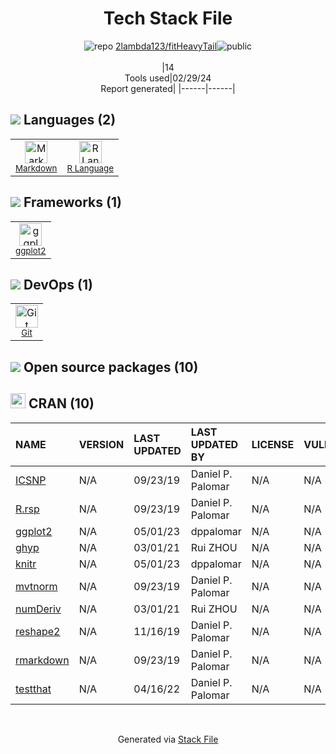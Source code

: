 <!--
&lt;--- Readme.md Snippet without images Start ---&gt;
## Tech Stack
2lambda123/fitHeavyTail is built on the following main stack:

- [Markdown](http://daringfireball.net/projects/markdown/) – Languages
- [R Language](http://www.r-project.org/) – Languages
- [ggplot2](https://ggplot2.tidyverse.org/) – Charting Libraries

Full tech stack [here](/techstack.md)

&lt;--- Readme.md Snippet without images End ---&gt;

&lt;--- Readme.md Snippet with images Start ---&gt;
## Tech Stack
2lambda123/fitHeavyTail is built on the following main stack:

- <img width='25' height='25' src='https://img.stackshare.io/service/1147/markdown.png' alt='Markdown'/> [Markdown](http://daringfireball.net/projects/markdown/) – Languages
- <img width='25' height='25' src='https://img.stackshare.io/service/1213/r-logo.png' alt='R Language'/> [R Language](http://www.r-project.org/) – Languages
- <img width='25' height='25' src='https://img.stackshare.io/service/6560/New_Project__90_.png' alt='ggplot2'/> [ggplot2](https://ggplot2.tidyverse.org/) – Charting Libraries

Full tech stack [here](/techstack.md)

&lt;--- Readme.md Snippet with images End ---&gt;
-->
<div align="center">

# Tech Stack File
![](https://img.stackshare.io/repo.svg "repo") [2lambda123/fitHeavyTail](https://github.com/2lambda123/fitHeavyTail)![](https://img.stackshare.io/public_badge.svg "public")
<br/><br/>
|14<br/>Tools used|02/29/24 <br/>Report generated|
|------|------|
</div>

## <img src='https://img.stackshare.io/languages.svg'/> Languages (2)
<table><tr>
  <td align='center'>
  <img width='36' height='36' src='https://img.stackshare.io/service/1147/markdown.png' alt='Markdown'>
  <br>
  <sub><a href="http://daringfireball.net/projects/markdown/">Markdown</a></sub>
  <br>
  <sub></sub>
</td>

<td align='center'>
  <img width='36' height='36' src='https://img.stackshare.io/service/1213/r-logo.png' alt='R Language'>
  <br>
  <sub><a href="http://www.r-project.org/">R Language</a></sub>
  <br>
  <sub></sub>
</td>

</tr>
</table>

## <img src='https://img.stackshare.io/frameworks.svg'/> Frameworks (1)
<table><tr>
  <td align='center'>
  <img width='36' height='36' src='https://img.stackshare.io/service/6560/New_Project__90_.png' alt='ggplot2'>
  <br>
  <sub><a href="https://ggplot2.tidyverse.org/">ggplot2</a></sub>
  <br>
  <sub></sub>
</td>

</tr>
</table>

## <img src='https://img.stackshare.io/devops.svg'/> DevOps (1)
<table><tr>
  <td align='center'>
  <img width='36' height='36' src='https://img.stackshare.io/service/1046/git.png' alt='Git'>
  <br>
  <sub><a href="http://git-scm.com/">Git</a></sub>
  <br>
  <sub></sub>
</td>

</tr>
</table>


## <img src='https://img.stackshare.io/group.svg' /> Open source packages (10)</h2>

## <img width='24' height='24' src='https://img.stackshare.io/package_manager/105004/default_a16028785587c9c482ce21483b5e660123a3d270.png'/> CRAN (10)

|NAME|VERSION|LAST UPDATED|LAST UPDATED BY|LICENSE|VULNERABILITIES|
|:------|:------|:------|:------|:------|:------|
|[ICSNP](https://cran.r-project.org/ICSNP)|N/A|09/23/19|Daniel P. Palomar |N/A|N/A|
|[R.rsp](https://cran.r-project.org/R.rsp)|N/A|09/23/19|Daniel P. Palomar |N/A|N/A|
|[ggplot2](https://cran.r-project.org/ggplot2)|N/A|05/01/23|dppalomar |N/A|N/A|
|[ghyp](https://cran.r-project.org/ghyp)|N/A|03/01/21|Rui ZHOU |N/A|N/A|
|[knitr](https://cran.r-project.org/knitr)|N/A|05/01/23|dppalomar |N/A|N/A|
|[mvtnorm](https://cran.r-project.org/mvtnorm)|N/A|09/23/19|Daniel P. Palomar |N/A|N/A|
|[numDeriv](https://cran.r-project.org/numDeriv)|N/A|03/01/21|Rui ZHOU |N/A|N/A|
|[reshape2](https://cran.r-project.org/reshape2)|N/A|11/16/19|Daniel P. Palomar |N/A|N/A|
|[rmarkdown](https://cran.r-project.org/rmarkdown)|N/A|09/23/19|Daniel P. Palomar |N/A|N/A|
|[testthat](https://cran.r-project.org/testthat)|N/A|04/16/22|Daniel P. Palomar |N/A|N/A|

<br/>
<div align='center'>

Generated via [Stack File](https://github.com/marketplace/stack-file)

